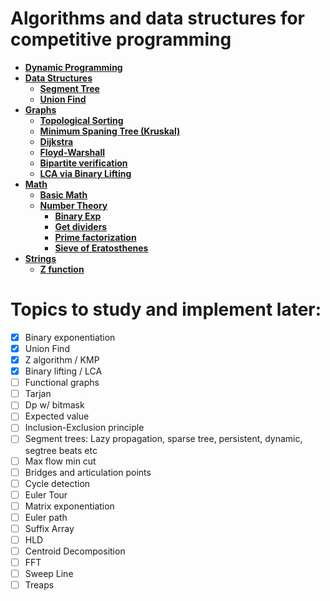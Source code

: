 # Algorithms and data structures for competitive programming
- **[Dynamic Programming](/dynamic-programming/)**
- **[Data Structures](/data-structures/)**
  - **[Segment Tree](/data-structures/segtree-array.cpp)**
  - **[Union Find](/data-structures/union-find.cpp)**
- **[Graphs](/graphs/)**
  - **[Topological Sorting](/graphs/kahn-topsort.cpp)**
  - **[Minimum Spaning Tree (Kruskal)](/graphs/kruskal.cpp)**
  - **[Dijkstra](/graphs/dijkstra.cpp)**
  - **[Floyd-Warshall](/graphs/floyd-warshall.cpp)**
  - **[Bipartite verification](/graphs/bipartite-verification.cpp)**
  - **[LCA via Binary Lifting](/graphs/lca-binary-lifting.cpp)**
- **[Math](/math/)**
  - **[Basic Math](/math/basic-math)**
  - **[Number Theory](/math/number-theory)**
    - **[Binary Exp](/math/number-theory/binary-exponentiation.cpp)**
    - **[Get dividers](/math/number-theory/get-dividers.cpp)**
    - **[Prime factorization](/math/number-theory/prime-factorization.cpp)**
    - **[Sieve of Eratosthenes](/math/number-theory/sieve-of-eratosthenes.cpp)**
- **[Strings](/strings/)**
  - **[Z function](/strings/z-function.cpp)**

# Topics to study and implement later:
- [x] Binary exponentiation
- [x] Union Find
- [x] Z algorithm / KMP
- [x] Binary lifting / LCA
- [ ] Functional graphs
- [ ] Tarjan
- [ ] Dp w/ bitmask
- [ ] Expected value
- [ ] Inclusion-Exclusion principle
- [ ] Segment trees: Lazy propagation, sparse tree, persistent, dynamic, segtree beats etc
- [ ] Max flow min cut
- [ ] Bridges and articulation points
- [ ] Cycle detection
- [ ] Euler Tour
- [ ] Matrix exponentiation
- [ ] Euler path
- [ ] Suffix Array
- [ ] HLD
- [ ] Centroid Decomposition
- [ ] FFT
- [ ] Sweep Line
- [ ] Treaps
